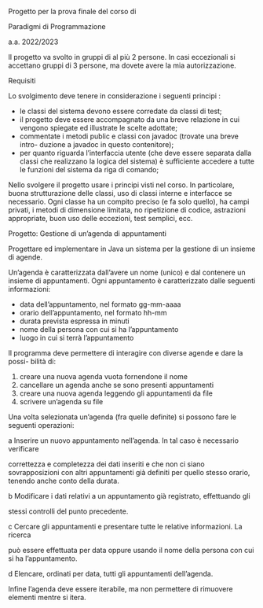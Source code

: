 Progetto per la prova finale del corso di

Paradigmi di Programmazione

a.a. 2022/2023

Il progetto va svolto in gruppi di al più 2 persone. In casi eccezionali si accettano gruppi di 3 persone, ma dovete avere la mia autorizzazione.

Requisiti

Lo svolgimento deve tenere in considerazione i seguenti principi :

- le classi del sistema devono essere corredate da classi di test;
- il progetto deve essere accompagnato da una breve relazione in cui vengono spiegate ed illustrate le scelte adottate;
- commentate i metodi public e classi con javadoc (trovate una breve intro- duzione a javadoc in questo contenitore);
- per quanto riguarda l’interfaccia utente (che deve essere separata dalla classi che realizzano la logica del sistema) è sufficiente accedere a tutte le funzioni del sistema da riga di comando;

Nello svolgere il progetto usare i principi visti nel corso. In particolare, buona strutturazione delle classi, uso di classi interne e interfacce se necessario. Ogni classe ha un compito preciso (e fa solo quello), ha campi privati, i metodi di dimensione limitata, no ripetizione di codice, astrazioni appropriate, buon uso delle eccezioni, test semplici, ecc.

Progetto: Gestione di un’agenda di appuntamenti

Progettare ed implementare in Java un sistema per la gestione di un insieme di agende.

Un’agenda è caratterizzata dall’avere un nome (unico) e dal contenere un insieme di appuntamenti. Ogni appuntamento è caratterizzato dalle seguenti informazioni:

- data dell’appuntamento, nel formato gg-mm-aaaa
- orario dell’appuntamento, nel formato hh-mm
- durata prevista espressa in minuti
- nome della persona con cui si ha l’appuntamento
- luogo in cui si terrà l’appuntamento

Il programma deve permettere di interagire con diverse agende e dare la possi- bilità di:

1. creare una nuova agenda vuota fornendone il nome
1. cancellare un agenda anche se sono presenti appuntamenti
3. creare una nuova agenda leggendo gli appuntamenti da file
3. scrivere un’agenda su file

Una volta selezionata un’agenda (fra quelle definite) si possono fare le seguenti operazioni:

a Inserire un nuovo appuntamento nell’agenda. In tal caso è necessario verificare

correttezza e completezza dei dati inseriti e che non ci siano sovrapposizioni con altri appuntamenti già definiti per quello stesso orario, tenendo anche conto della durata.

b Modificare i dati relativi a un appuntamento già registrato, effettuando gli

stessi controlli del punto precedente.

c Cercare gli appuntamenti e presentare tutte le relative informazioni. La ricerca

può essere effettuata per data oppure usando il nome della persona con cui si ha l’appuntamento.

d Elencare, ordinati per data, tutti gli appuntamenti dell’agenda.

Infine l’agenda deve essere iterabile, ma non permettere di rimuovere elementi mentre si itera.
